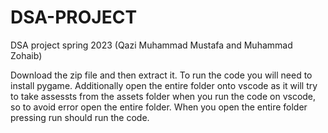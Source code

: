 # DSA-PROJECT
DSA project spring 2023 (Qazi Muhammad Mustafa and Muhammad Zohaib)


Download the zip file and then extract it. To run the code you will need to install pygame.
Additionally open the entire folder onto vscode as it will try to take assessts from the assets folder when you run the code on vscode, so to avoid error open the entire folder.
When you open the entire folder pressing run should run the code.
